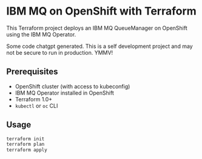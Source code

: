 # IBM MQ on OpenShift with Terraform

This Terraform project deploys an IBM MQ QueueManager on OpenShift using the IBM MQ Operator.

Some code chatgpt generated. This is a self development project and may not be secure to run in production. YMMV!

## Prerequisites

- OpenShift cluster (with access to kubeconfig)
- IBM MQ Operator installed in OpenShift
- Terraform 1.0+
- `kubectl` or `oc` CLI

## Usage

```bash
terraform init
terraform plan
terraform apply
